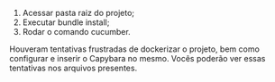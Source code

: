 1. Acessar pasta raiz do projeto;
2. Executar bundle install;
3. Rodar o comando cucumber.

Houveram tentativas frustradas de dockerizar o projeto, bem como configurar e inserir o Capybara no mesmo. Vocês poderão ver essas tentativas nos arquivos presentes.
